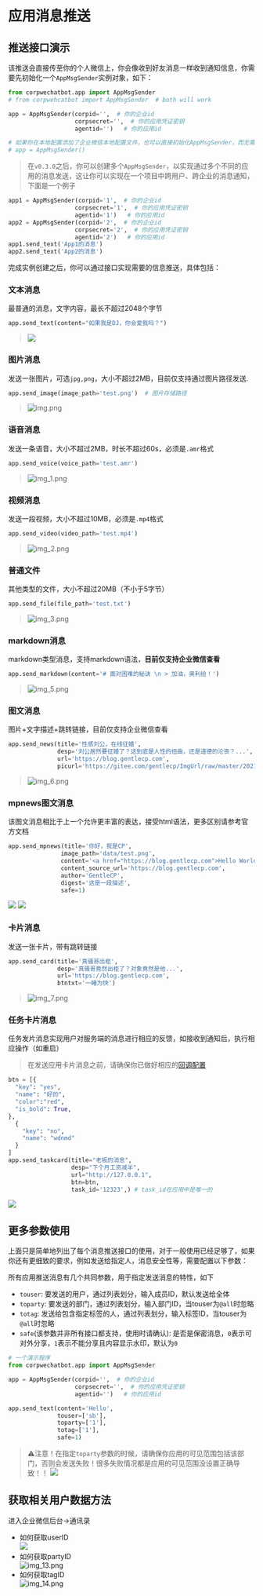 # 应用消息推送
## 推送接口演示

该推送会直接传至你的个人微信上，你会像收到好友消息一样收到通知信息，你需要先初始化一个`AppMsgSender`实例对象，如下：
```python
from corpwechatbot.app import AppMsgSender
# from corpwehcatbot import AppMsgSender  # both will work

app = AppMsgSender(corpid='',  # 你的企业id
                   corpsecret='',  # 你的应用凭证密钥
                   agentid='')   # 你的应用id

# 如果你在本地配置添加了企业微信本地配置文件，也可以直接初始化AppMsgSender，而无需再显式传入密钥参数
# app = AppMsgSender()
```
> 在`v0.3.0`之后，你可以创建多个`AppMsgSender`，以实现通过多个不同的应用的消息发送，这让你可以实现在一个项目中跨用户、跨企业的消息通知，下面是一个例子
```python
app1 = AppMsgSender(corpid='1',  # 你的企业id
                   corpsecret='1',  # 你的应用凭证密钥
                   agentid='1')   # 你的应用id
app2 = AppMsgSender(corpid='2',  # 你的企业id
                   corpsecret='2',  # 你的应用凭证密钥
                   agentid='2')   # 你的应用id
app1.send_text('App1的消息') 
app2.send_text('App2的消息')
```

完成实例创建之后，你可以通过接口实现需要的信息推送，具体包括：

### 文本消息

最普通的消息，文字内容，最长不超过2048个字节

```python
app.send_text(content="如果我是DJ，你会爱我吗？")
```
> ![](../img/app.png)

### 图片消息

发送一张图片，可选`jpg,png`，大小不超过2MB，目前仅支持通过图片路径发送.

```python
app.send_image(image_path='test.png')  # 图片存储路径
```
> ![img.png](../img/app_image.png)

### 语音消息

发送一条语音，大小不超过2MB，时长不超过60s，必须是`.amr`格式

```python
app.send_voice(voice_path='test.amr')
```
> ![img_1.png](../img/app_voice.png)

### 视频消息

发送一段视频，大小不超过10MB，必须是`.mp4`格式

```python
app.send_video(video_path='test.mp4')
```
> ![img_2.png](../img/app_video.png)

### 普通文件

其他类型的文件，大小不超过20MB（不小于5字节）

```python
app.send_file(file_path='test.txt')
```

> ![img_3.png](../img/app_file.png)

### markdown消息

markdown类型消息，支持markdown语法，**目前仅支持企业微信查看**

```python
app.send_markdown(content='# 面对困难的秘诀 \n > 加油，奥利给！')
```
> ![img_5.png](../img/app_markdown.png)

### 图文消息

图片+文字描述+跳转链接，目前仅支持企业微信查看

```python
app.send_news(title='性感刘公，在线征婚',
              desp='刘公居然要征婚了？这到底是人性的扭曲，还是道德的沦丧？...',
              url='https://blog.gentlecp.com',
              picurl='https://gitee.com/gentlecp/ImgUrl/raw/master/20210313141425.jpg')
```
> ![img_6.png](../img/app_news.png)

### mpnews图文消息

该图文消息相比于上一个允许更丰富的表达，接受html语法，更多区别请参考官方文档

```python
app.send_mpnews(title='你好，我是CP',
               image_path='data/test.png',
               content='<a href="https://blog.gentlecp.com">Hello World</a>',
               content_source_url='https://blog.gentlecp.com',
               author='GentleCP',
               digest='这是一段描述',
               safe=1)
```
![](../img/mpnews-1.png)
![](../img/mpnews-2.png)

### 卡片消息

发送一张卡片，带有跳转链接

```python
app.send_card(title='真骚哥出柜',
              desp='真骚哥竟然出柜了？对象竟然是他...',
              url='https://blog.gentlecp.com',
              btntxt='一睹为快')
```
> ![img_7.png](../img/app_card.png)

### 任务卡片消息

任务发片消息实现用户对服务端的消息进行相应的反馈，如接收到通知后，执行相应操作（如重启）

> 在发送应用卡片消息之前，请确保你已做好相应的[回调配置](#回调配置)

```python
btn = [{
  "key": "yes",
  "name": "好的",
  "color":"red",
  "is_bold": True,
},
  {
    "key": "no",
    "name": "wdnmd"
  }
]
app.send_taskcard(title="老板的消息",
                  desp="下个月工资减半",
                  url="http://127.0.0.1",
                  btn=btn,
                  task_id='12323',) # task_id在应用中是唯一的
```
![](../img/taskcard_example.gif)

## 更多参数使用

上面只是简单地列出了每个消息推送接口的使用，对于一般使用已经足够了，如果你还有更细致的要求，例如发送给指定人，消息安全性等，需要配置以下参数：

所有应用推送消息有几个共同参数，用于指定发送消息的特性，如下

- `touser`: 要发送的用户，通过列表划分，输入成员ID，默认发送给全体
- `toparty`: 要发送的部门，通过列表划分，输入部门ID，当touser为`@all`时忽略
- `totag`: 发送给包含指定标签的人，通过列表划分，输入标签ID，当touser为`@all`时忽略
- `safe`(该参数并非所有接口都支持，使用时请确认): 是否是保密消息，`0`表示可对外分享，`1`表示不能分享且内容显示水印，默认为`0`

```python
# 一个演示程序
from corpwechatbot.app import AppMsgSender

app = AppMsgSender(corpid='',  # 你的企业id
                   corpsecret='',  # 你的应用凭证密钥
                   agentid='')   # 你的应用id

app.send_text(content='Hello',
              touser=['sb'],
              toparty=['1'],
              totag=['1'],
              safe=1)
```
> ⚠️注意！在指定`toparty`参数的时候，请确保你应用的可见范围包括该部门，否则会发送失败！很多失败情况都是应用的可见范围没设置正确导致！！
![](https://cdn.jsdelivr.net/gh/GentleCP/ImgUrl/20210507185234.png)

## 获取相关用户数据方法

进入企业微信后台->通讯录

- 如何获取userID  
![](../img/get_userid.png)
- 如何获取partyID    
![img_13.png](../img/get_partyid.png)
- 如何获取tagID  
![img_14.png](../img/get_tagid.png)

